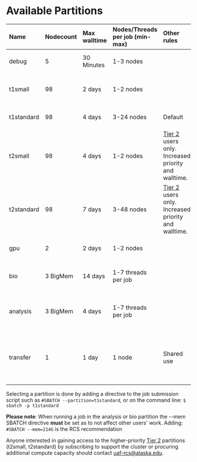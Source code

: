 # Available Partitions

| Name | Nodecount | Max walltime | Nodes/Threads per job \(min-max\) | Other rules | Purpose |
| :--- | :--- | :--- | :--- | :--- | :--- |
| debug | 5 | 30 Minutes | 1-3 nodes |  | For debugging job scripts |
| t1small | 98 | 2 days | 1-2 nodes |  | For short, small jobs with quick turnover |
| t1standard | 98 | 4 days | 3-24 nodes | Default | General-purpose partition |
| t2small | 98 | 4 days | 1-2 nodes | [Tier 2](../community-condo-model/community-condo-model.md#tier2) users only. Increased priority and walltime. | Tier 2 version of t1small |
| t2standard | 98 | 7 days | 3-48 nodes | [Tier 2](../community-condo-model/community-condo-model.md#tier2) users only. Increased priority and walltime. | Tier 2 general-purpose partition |
| gpu | 2 | 2 days | 1-2 nodes | | For jobs using the GPUs |
| bio | 3 BigMem | 14 days | 1-7 threads per job |  | For high memory, low CPU jobs |
| analysis | 3 BigMem | 4 days | 1-7 threads per job |  | For serial, post-processing and data analysis |
| transfer | 1 | 1 day | 1 node | Shared use | Copy files between archival storage and scratch space |

Selecting a partition is done by adding a directive to the job submission script such as `#SBATCH --partition=t1standard`, or on the command line: `$ sbatch -p t1standard`

**Please note**: When running a job in the analysis or bio partition the --mem SBATCH directive **must** be set as to not affect other users' work. Adding: `#SBATCH --mem=214G` is the RCS recommendation

Anyone interested in gaining access to the higher-priority [Tier 2](../community-condo-model/community-condo-model.md#tier2) partitions \(t2small, t2standard\) by subscribing to support the cluster or procuring additional compute capacity should contact [uaf-rcs@alaska.edu](mailto:uaf-rcs@alaska.edu).

